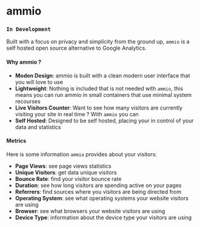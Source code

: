 # ammio
### `In Development`

Built with a focus on privacy and simplicity from the ground up, `ammio` is a self hosted open source alternative to Google Analytics.

#### Why ammio ?
- **Moden Design**: ammio is built with a clean modern user interface that you will love to use
- **Lightweight**: Nothing is included that is not needed with `ammio`, this means you can run ammio in small containers that use minimal system recourses
- **Live Visitors Counter**: Want to see how many visitors are currently visiting your site in real time ? With `ammio` you can
- **Self Hosted**: Designed to be self hosted, placing your in control of your data and statistics

#### Metrics
Here is some information `ammio` provides about your visitors: 
- **Page Views**: see page views statistics
- **Unique Visitors**: get data unique visitors
- **Bounce Rate**: find your visitor bounce rate
- **Duration**: see how long visitors are spending active on your pages
- **Referrers**: find sources where you visitors are being directed from
- **Operating System**: see what operating systems your website visitors are using
- **Browser**: see what browsers your website visitors are using
- **Device Type**: information about the device type your visitors are using
